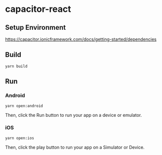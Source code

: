 # capacitor-react

## Setup Environment

https://capacitor.ionicframework.com/docs/getting-started/dependencies

## Build

```
yarn build
```

## Run

### Android

```
yarn open:android
```

Then, click the Run button to run your app on a device or emulator.

### iOS

```
yarn open:ios
```

Then, click the play button to run your app on a Simulator or Device.
